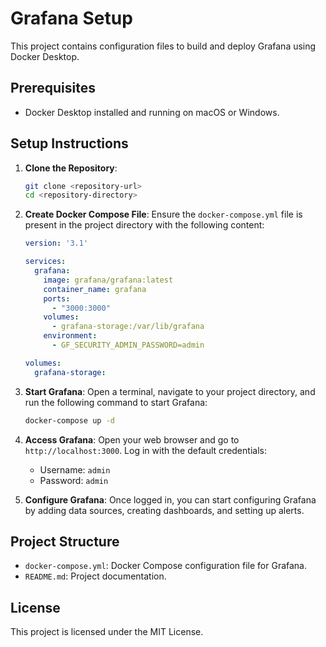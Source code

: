# Grafana Setup

This project contains configuration files to build and deploy Grafana using Docker Desktop.

## Prerequisites

- Docker Desktop installed and running on macOS or Windows.

## Setup Instructions

1. **Clone the Repository**:
    ```sh
    git clone <repository-url>
    cd <repository-directory>
    ```

2. **Create Docker Compose File**:
   Ensure the `docker-compose.yml` file is present in the project directory with the following content:
    ```yaml
    version: '3.1'

    services:
      grafana:
        image: grafana/grafana:latest
        container_name: grafana
        ports:
          - "3000:3000"
        volumes:
          - grafana-storage:/var/lib/grafana
        environment:
          - GF_SECURITY_ADMIN_PASSWORD=admin

    volumes:
      grafana-storage:
    ```

3. **Start Grafana**:
   Open a terminal, navigate to your project directory, and run the following command to start Grafana:
    ```sh
    docker-compose up -d
    ```

4. **Access Grafana**:
   Open your web browser and go to `http://localhost:3000`. Log in with the default credentials:
    - Username: `admin`
    - Password: `admin`

5. **Configure Grafana**:
   Once logged in, you can start configuring Grafana by adding data sources, creating dashboards, and setting up alerts.

## Project Structure

- `docker-compose.yml`: Docker Compose configuration file for Grafana.
- `README.md`: Project documentation.

## License

This project is licensed under the MIT License.
